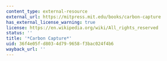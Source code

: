 ```yaml
---
content_type: external-resource
external_url: https://mitpress.mit.edu/books/carbon-capture
has_external_license_warning: true
license: https://en.wikipedia.org/wiki/All_rights_reserved
status: ''
title: '*Carbon Capture*'
uid: 36f4e05f-d803-4d79-9658-f3bac024f4b6
wayback_url: ''
---
```

